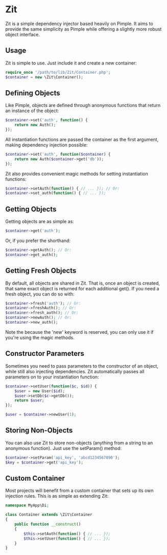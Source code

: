 # Zit

Zit is a simple dependency injector based heavily on Pimple.  It aims to provide the
same simplicity as Pimple while offering a slightly more robust object interface.

## Usage

Zit is simple to use.  Just include it and create a new container:

```php
require_once '/path/to/lib/Zit/Container.php';
$container = new \Zit\Container();
```

## Defining Objects

Like Pimple, objects are defined through anonymous functions that return an instance
of the object:

```php
$container->set('auth', function() {
	return new Auth();
});
```
	
All instantiation functions are passed the container as the first argument, making 
dependency injection possible:

```php
$container->set('auth', function($container) {
	return new Auth($container->get('db'));
});
```
	
Zit also provides convenient magic methods for setting instantiation functions:

```php
$container->setAuth(function() { // ... }); // Or:
$container->set_auth(function() { // ... });
```
	
## Getting Objects

Getting objects are as simple as:

```php
$container->get('auth');
```
	
Or, if you prefer the shorthand:

```php
$container->getAuth(); // Or:
$container->get_auth();
```
	
## Getting Fresh Objects

By default, all objects are shared in Zit.  That is, once an object is created, that same
exact object is returned for each additional get().  If you need a fresh object, you can
do so with:

```php
$container->fresh('auth'); // Or:
$container->freshAuth(); // Or:
$container->fresh_auth(); // Or:
$container->newAuth(); // Or:
$container->new_auth();
```
	
Note the because the 'new' keyword is reserved, you can only use it if you're using
the magic methods.

## Constructor Parameters

Sometimes you need to pass parameters to the constructor of an object, while still also
injecting dependencies.  Zit automatically passes all parameters on to your instantiation
function:

```php
$container->setUser(function($c, $id)) {
	$user = new User($id);
	$user->setDb($c->getDb());
	return $user;
});

$user = $container->newUser(1);
```
	
## Storing Non-Objects

You can also use Zit to store non-objects (anything from a string to an anonymous function).
Just use the setParam() method:

```php
$container->setParam('api_key', 'abcd1234567890');
$key = $container->get('api_key');
```

## Custom Container

Most projects will benefit from a custom container that sets up its own injection rules.  This
is as simple as extending Zit:

```php
namespace MyApp\Di;

class Container extends \Zit\Container
{
	public function __construct()
	{
		$this->setAuth(function() { // ... });
		$this->setUser(function() { // ... });
	}
}
```


